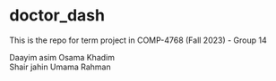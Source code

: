 # doctor_dash
This is the repo for term project in COMP-4768 (Fall 2023) - Group 14

Daayim asim
Osama Khadim  
Shair jahin
Umama Rahman
